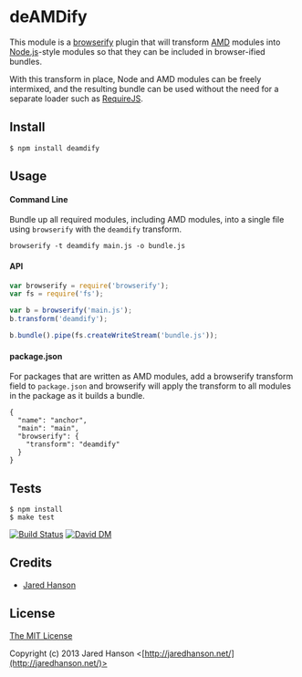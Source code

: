 # deAMDify

This module is a [browserify](http://browserify.org/) plugin that will transform
[AMD](https://github.com/amdjs) modules into [Node.js](http://nodejs.org/)-style
modules so that they can be included in browser-ified bundles.

With this transform in place, Node and AMD modules can be freely intermixed, and
the resulting bundle can be used without the need for a separate loader such as
[RequireJS](http://requirejs.org/).

## Install

    $ npm install deamdify

## Usage

#### Command Line

Bundle up all required modules, including AMD modules, into a single file
using `browserify` with the `deamdify` transform.

    browserify -t deamdify main.js -o bundle.js

#### API

```javascript
var browserify = require('browserify');
var fs = require('fs');

var b = browserify('main.js');
b.transform('deamdify');

b.bundle().pipe(fs.createWriteStream('bundle.js'));
```

#### package.json

For packages that are written as AMD modules, add a browserify transform field
to `package.json` and browserify will apply the transform to all modules in the
package as it builds a bundle.

```
{
  "name": "anchor",
  "main": "main",
  "browserify": {
    "transform": "deamdify"
  }
}
```

## Tests

    $ npm install
    $ make test

[![Build Status](https://secure.travis-ci.org/jaredhanson/deamdify.png)](http://travis-ci.org/jaredhanson/deamdify)  [![David DM](https://david-dm.org/jaredhanson/deamdify.png)](http://david-dm.org/jaredhanson/deamdify)

## Credits

  - [Jared Hanson](http://github.com/jaredhanson)

## License

[The MIT License](http://opensource.org/licenses/MIT)

Copyright (c) 2013 Jared Hanson <[http://jaredhanson.net/](http://jaredhanson.net/)>
